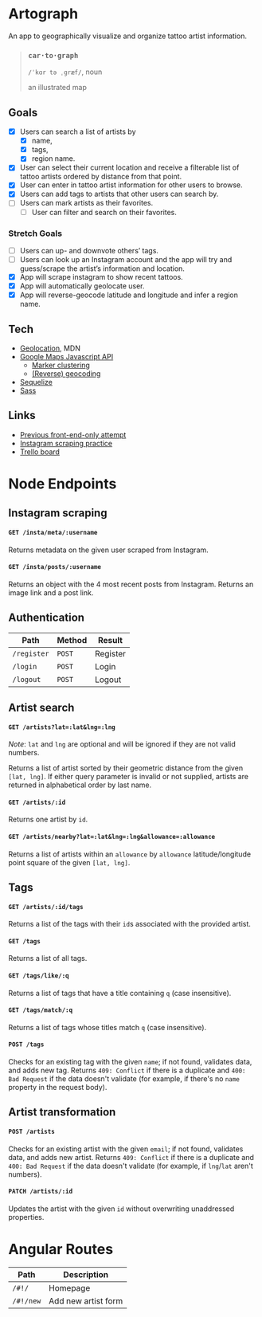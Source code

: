 # Artograph

An app to geographically visualize and organize tattoo artist information.

> ### `car·to·graph`
>
> `/ˈkɑr tə ˌgræf/`, noun
>
> an illustrated map

## Goals
- [x] Users can search a list of artists by
    - [x] name,
    - [x] tags,
    - [x] region name.
- [x] User can select their current location and receive a filterable list of tattoo artists ordered by distance from that point.
- [x] User can enter in tattoo artist information for other users to browse.
- [x] Users can add tags to artists that other users can search by.
- [ ] Users can mark artists as their favorites.
    - [ ] User can filter and search on their favorites.

### Stretch Goals
- [ ] Users can up- and downvote others’ tags.
- [ ] Users can look up an Instagram account and the app will try and guess/scrape the artist’s information and location.
- [x] App will scrape instagram to show recent tattoos.
- [x] App will automatically geolocate user.
- [x] App will reverse-geocode latitude and longitude and infer a region name.

## Tech
- [Geolocation](https://developer.mozilla.org/en-US/docs/Web/API/Geolocation), MDN
- [Google Maps Javascript API](https://developers.google.com/maps/documentation/javascript/)
    - [Marker clustering](https://developers.google.com/maps/documentation/javascript/marker-clustering)
    - [(Reverse) geocoding](https://developers.google.com/maps/documentation/geocoding/intro#ReverseGeocoding)
- [Sequelize](http://docs.sequelizejs.com/)
- [Sass](http://sass-lang.com/)

## Links
- [Previous front-end-only attempt](https://github.com/kenziebottoms/inkmap)
- [Instagram scraping practice](https://github.com/kenziebottoms/scram)
- [Trello board](https://trello.com/b/5q1GtVnF/inkmap)

# Node Endpoints

## Instagram scraping

#### `GET /insta/meta/:username`

Returns metadata on the given user scraped from Instagram.

#### `GET /insta/posts/:username`

Returns an object with the 4 most recent posts from Instagram. Returns an image link and a post link.

## Authentication

| Path | Method | Result |
| ---- | ------ | ------ |
| `/register` | `POST` | Register |
| `/login` | `POST` | Login |
| `/logout` | `POST` | Logout |

## Artist search

#### `GET /artists?lat=:lat&lng=:lng`

_Note_: `lat` and `lng` are optional and will be ignored if they are not valid numbers.

Returns a list of artist sorted by their geometric distance from the given `[lat, lng]`. If either query parameter is invalid or not supplied, artists are returned in alphabetical order by last name.

#### `GET /artists/:id`

Returns one artist by `id`.

#### `GET /artists/nearby?lat=:lat&lng=:lng&allowance=:allowance`

Returns a list of artists within an `allowance` by `allowance` latitude/longitude point square of the given `[lat, lng]`.

## Tags

#### `GET /artists/:id/tags`

Returns a list of the tags with their `id`s associated with the provided artist.

#### `GET /tags`

Returns a list of all tags.

#### `GET /tags/like/:q`

Returns a list of tags that have a title containing `q` (case insensitive).

#### `GET /tags/match/:q`

Returns a list of tags whose titles match `q` (case insensitive).

#### `POST /tags`

Checks for an existing tag with the given `name`; if not found, validates data, and adds new tag. Returns `409: Conflict` if there is a duplicate and `400: Bad Request` if the data doesn't validate (for example, if there's no `name` property in the request body).

## Artist transformation

#### `POST /artists`

Checks for an existing artist with the given `email`; if not found, validates data, and adds new artist. Returns `409: Conflict` if there is a duplicate and `400: Bad Request` if the data doesn't validate (for example, if `lng`/`lat` aren't numbers).

#### `PATCH /artists/:id`

Updates the artist with the given `id` without overwriting unaddressed properties.

# Angular Routes

| Path | Description |
| ---- | ----------- |
| `/#!/` | Homepage |
| `/#!/new` | Add new artist form |